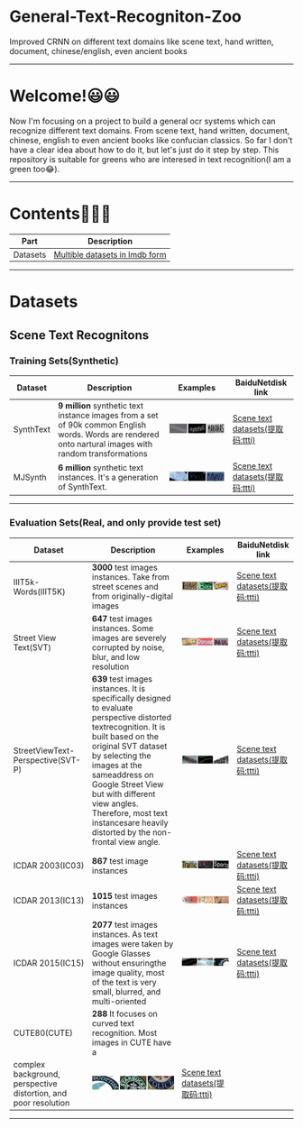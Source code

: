 # General-Text-Recogniton-Zoo
Improved CRNN on different text domains like scene text, hand written, document, chinese/english, even ancient books

****
# Welcome!😃😃
Now I'm focusing on a project to build a general ocr systems which can recognize different text domains. From scene text, hand written, document, chinese, english to even ancient books like confucian classics. So far I don't have a clear idea about how to do it, but let's just do it step by step. This repository is suitable for greens who are interesed in text recognition(I am a green too😂).
****
# Contents👨‍💻👨‍
|Part|Description|
|----|----|
|Datasets|[Multible datasets in lmdb form](#Datasets)|

****
# Datasets
## Scene Text Recognitons
### Training Sets(Synthetic)
|Dataset|Description|Examples|BaiduNetdisk link|
|----|----|----|----|
|SynthText|**9 million** synthetic text instance images from a set of 90k common English words. Words are rendered onto nartural images with random transformations|![SynthText](./github_images/SynthText.JPG)|[Scene text datasets(提取码:ttti)](https://pan.baidu.com/s/1E_rq-LK7ENoodvqtDZQ-dg)|
|MJSynth|**6 million** synthetic text instances. It's a generation of SynthText.|![MJText](./github_images/MJSynth.JPG)|[Scene text datasets(提取码:ttti)](https://pan.baidu.com/s/1E_rq-LK7ENoodvqtDZQ-dg)|
****
### Evaluation Sets(Real, and only provide test set)
|Dataset|Description|Examples|BaiduNetdisk link|
|----|----|----|----|
|IIIT5k-Words(IIIT5K)|**3000** test images instances. Take from street scenes and from originally-digital images|![IIIT5K](./github_images/IIIT5K.JPG)|[Scene text datasets(提取码:ttti)](https://pan.baidu.com/s/1E_rq-LK7ENoodvqtDZQ-dg)|
|Street View Text(SVT)|**647** test images instances. Some images are severely corrupted by noise, blur, and low resolution|![SVT](./github_images/SVT.JPG)|[Scene text datasets(提取码:ttti)](https://pan.baidu.com/s/1E_rq-LK7ENoodvqtDZQ-dg)|
|StreetViewText-Perspective(SVT-P)|**639** test images instances.  It is specifically designed to evaluate perspective distorted textrecognition. It is built based on the original SVT dataset by selecting the images at the sameaddress on Google Street View but with different view angles. Therefore, most text instancesare heavily distorted by the non-frontal view angle.|![SVTP](./github_images/SVTP.JPG)|[Scene text datasets(提取码:ttti)](https://pan.baidu.com/s/1E_rq-LK7ENoodvqtDZQ-dg)|
|ICDAR 2003(IC03)|**867** test image instances|![IC03](./github_images/IC03.JPG)|[Scene text datasets(提取码:ttti)](https://pan.baidu.com/s/1E_rq-LK7ENoodvqtDZQ-dg)|
|ICDAR 2013(IC13)|**1015** test images instances|![IC13](./github_images/IC13.JPG)|[Scene text datasets(提取码:ttti)](https://pan.baidu.com/s/1E_rq-LK7ENoodvqtDZQ-dg)|
|ICDAR 2015(IC15)|**2077** test images instances. As text images were taken by Google Glasses without ensuringthe image quality, most of the text is very small, blurred, and multi-oriented|![IC15](./github_images/IC15.JPG)|[Scene text datasets(提取码:ttti)](https://pan.baidu.com/s/1E_rq-LK7ENoodvqtDZQ-dg)|
|CUTE80(CUTE)|**288** It focuses on curved text recognition. Most images in CUTE have a
complex background, perspective distortion, and poor resolution|![CUTE](./github_images/CUTE.JPG)|[Scene text datasets(提取码:ttti)](https://pan.baidu.com/s/1E_rq-LK7ENoodvqtDZQ-dg)|
****

